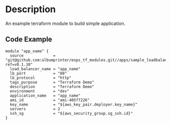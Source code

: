 # Description
An example terraform module to build simple application.

## Code Example

```hcl-terraform
module "app_name" {
  source             = "git@github.com:albumprinter/eops_tf_modules.git//apps/sample_loadbalanced_application?ref=v0.1.10"
  load_balancer_name = "app_name"
  lb_port            = "80"
  lb_protocol        = "http"
  tags_purpose       = "Terraform Demo"
  description        = "Terraform Demo"
  environment        = "dev"
  application_name   = "app_name"
  ami_id             = "ami-405f7226"
  key_name           = "${aws_key_pair.deployer.key_name}"
  servers            = 2
  ssh_sg             = "${aws_security_group.sg_ssh.id}"
}
```
